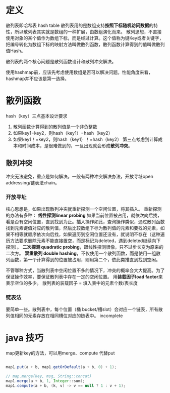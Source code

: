# 定义

散列表即哈希表 hash table 
散列表用的是数组支持**按照下标随机访问数据**的特性，所以散列表其实就是数组的一种扩展，由数组演化而来。 
散列思想，不直接使用对象的某个值作为数组下标，而是经过计算。这个值称为键Key或者关键字，把编号转化为数组下标的映射方法叫做散列函数，散列函数计算得到的值叫做散列值Hash。

散列表的两个核心问题是散列函数设计和散列冲突解决。


使用hashmap前，应该先考虑使用数组是否可以解决问题。性能角度来看，hashmap并不应该是第一选择。


# 散列函数

hash（key）三点基本设计要求

1. 散列函数计算得到的散列值是一个非负整数
2. 如果key1=key2，则hash（key1）=hash（key2）
3. 如果key1！=key2，则hash（key1）！=hash（key2） 
   第三点考虑到计算成本和时间成本，是很难做到的，一旦出现就会形成**散列冲突**。

## 散列冲突

冲突无法避免，重点是如何解决。一般有两种冲突解决办法，开放寻址open addressing/链表法chain。

### 开放寻址

核心思想是，如果出现散列冲突就重新探测一个空闲位置，将其插入。 
重新探测的办法有多种： 
**线性探测linear probing** 如果当前位置被占用，就依次向后找，看是否有空闲位置，直到找到为止。插入操作如此，查询操作类似，通过散列函数找到元素键值对应的散列值，然后比较数组下标为散列值的元素和要找的元素，如果不相等就顺序依次向后找，如果遍历到空闲位置还没有，就说明不存在（这种遍历方法要求删除元素不能直接置空，而是标记为deleted，遇到deleted继续向下探测）。 
**二次探测 quadratic probing**，跟线性探测很像，只不过步长变为原来的二次方。 
**双重散列 double hashing**，不仅使用一个散列函数，而是使用一组散列函数，第一个计算得到的位置被占用，则用第二个，依此类推直到找到空闲。

不管哪种方式，当散列表中空闲位置不多的情况下，冲突的概率会大大提高。为了保证操作效率，要保证散列表中存在一定的空闲位置。 用**装载因子load factor**来表示空位的多少。 
散列表的装载因子 = 填入表中的元素个数/表长度

### 链表法

要简单一些。散列表中，每个位置（桶 bucket/槽slot）会对应一个链表，所有散列值相同的元素存放在相同槽位对应的链表中。 
incomplete



# java 技巧

map更新key的方法，可以用merge、compute 代替put
```java

map1.put(a + b, map1.getOrDefault(a + b, 0) + 1);

// map.merge(key, msg, String::concat)
map1.merge(a + b, 1, Integer::sum);
map1.compute(a + b, (k, v) -> v == null ? 1 : v + 1);

```